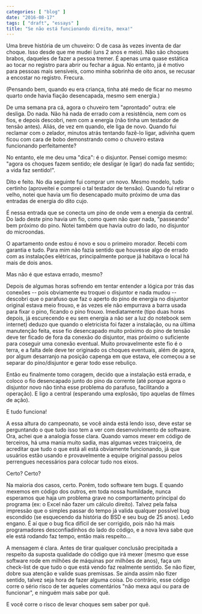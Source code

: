 ```yaml
---
categories: [ "blog" ]
date: "2016-08-17"
tags: [ "draft", "essays" ]
title: "Se não está funcionando direito, mexa!"
---
```

Uma breve história de um chuveiro: O de casa às vezes inventa de dar choque. Isso desde que me mudei (uns 2 anos e meio). Não são choques brabos, daqueles de fazer a pessoa tremer. É apenas uma quase estática ao tocar no registro para abrir ou fechar a água. No entanto, já é motivo para pessoas mais sensíveis, como minha sobrinha de oito anos, se recusar a encostar no registro. Frecura.

(Pensando bem, quando eu era criança, tinha até medo de ficar no mesmo quarto onde havia fiação desencapada, mesmo sem energia.)

De uma semana pra cá, agora o chuveiro tem "aprontado" outra: ele desliga. Do nada. Não há nada de errado com a resistência, nem com os fios, e depois descobri, nem com a energia (não tinha um testador de tensão antes). Aliás, de vez em quando, ele liga de novo. Quando fui reclamar com o zelador, minutos atrás tentando fazê-lo ligar, adivinha quem ficou com cara de bobo demonstrando como o chuveiro estava funcionando perfeitamente?

No entanto, ele me deu uma "dica": é o disjuntor. Pensei comigo mesmo: "agora os choques fazem sentido; ele desligar (e ligar) do nada faz sentido; a vida faz sentido!".

Dito e feito. No dia seguinte fui comprar um novo. Mesmo modelo, tudo certinho (aproveitei e comprei o tal testador de tensão). Quando fui retirar o velho, notei que havia um fio desencapado muito próximo de uma das entradas de energia do dito cujo.

É nessa entrada que se conecta um pino de onde vem a energia da central. Do lado deste pino havia um fio, como quem não quer nada, "passeando" bem próximo do pino. Notei também que havia outro do lado, no disjuntor do microondas.

O apartamento onde estou é novo e sou o primeiro morador. Recebi com garantia e tudo. Para mim não fazia sentido que houvesse algo de errado com as instalações elétricas, principalmente porque já habitava o local há mais de dois anos.

Mas não é que estava errado, mesmo?

Depois de algumas horas sofrendo em tentar entender a lógica por trás das conexões -- pois obviamente eu troquei o disjuntor e nada mudou -- descobri que o parafuso que faz o aperto do pino de energia no disjuntor original estava meio frouxo, e às vezes ele não empurrava a barra usada para fixar o pino, ficando o pino frouxo. Imediatamente (tipo duas horas depois, já escurecendo e eu sem energia a não ser a luz do notebook sem internet) deduzo que quando o eletricista foi fazer a instalação, ou na última manutenção feita, esse fio desencapado muito próximo do pino de tensão deve ter ficado de fora da conexão do disjuntor, mas próximo o suficiente para coseguir uma conexão eventual. Muito provavelmente este fio é o terra, e a falta dele deve ter originado os choques eventuais, além de agora, por algum desarranjo na posição capenga em que estava, ele começou a se separar do pino/disjuntor e gerar todo esse rebuliço.

Então eu finalmente tomo coragem, decido que a instalação está errada, e coloco o fio desencapado junto do pino da corrente (até porque agora o disjuntor novo não tinha esse problema do parafuso, facilitando a operação). E ligo a central (esperando uma explosão, tipo aquelas de filmes de ação).

E tudo funciona!


A essa altura do campeonato, se você ainda está lendo isso, deve estar se perguntando o que tudo isso tem a ver com desenvolvimento de software. Ora, achei que a analogia fosse clara. Quando vamos mexer em código de terceiros, há uma mania muito sadia, mas algumas vezes traiçoeira, de acreditar que tudo o que está ali está obviamente funcionando, já que usuários estão usando e provavelmente a equipe original passou pelos perrengues necessários para colocar tudo nos eixos.

Certo? Certo?

Na maioria dos casos, certo. Porém, todo software tem bugs. E quando mexemos em código dos outros, em toda nossa humildade, nunca esperamos que haja um problema grave no comportamento principal do programa (ex: o Excel não fazer um cálculo direito). Talvez pela falsa impressão que o simples passar do tempo já valida qualquer possível bug escondido (se esquecendo da história do BSD e seu bug de 25 anos). Ledo engano. É aí que o bug fica difícil de ser corrigido, pois não há mais programadores desconfiadinhos do lado do código, e a nova leva sabe que ele está rodando faz tempo, então mais respeito...


A mensagem é clara. Antes de tirar qualquer conclusão precipitada a respeito da suposta qualidade do código que irá mexer (mesmo que esse software rode em milhões de máquinas por milhões de anos), faça um check-list de que tudo o que está vendo faz realmente sentido. Se não fizer, dobre sua atenção e valide suas premissas. Se ainda assim não fizer sentido, talvez seja hora de fazer alguma coisa. Do contrário, esse código corre o sério risco de ter aqueles comentários "não mexa aqui ou para de funcionar", e ninguém mais sabe por quê.

E você corre o risco de levar choques sem saber por quê.
